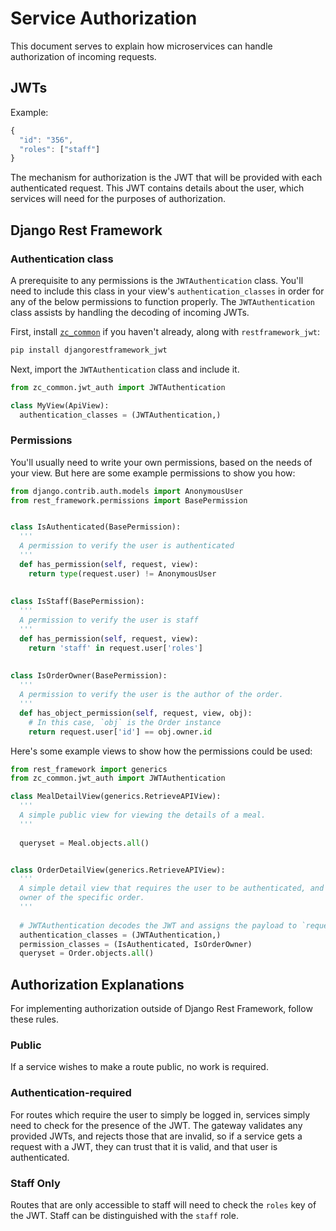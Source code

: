 # Service Authorization

This document serves to explain how microservices can handle authorization of
incoming requests.

## JWTs

Example:
```javascript
{
  "id": "356",
  "roles": ["staff"]
}
```

The mechanism for authorization is the JWT that will be provided with each
authenticated request. This JWT contains details about the user, which services
will need for the purposes of authorization.

## Django Rest Framework

### Authentication class

A prerequisite to any permissions is the `JWTAuthentication` class. You'll
need to include this class in your view's `authentication_classes` in order for
any of the below permissions to function properly. The `JWTAuthentication` class
assists by handling the decoding of incoming JWTs.

First, install [`zc_common`](https://github.com/ZeroCater/zc_common) if you
haven't already, along with `restframework_jwt`:
```bash
pip install djangorestframework_jwt
```

Next, import the `JWTAuthentication` class and include it.
```python
from zc_common.jwt_auth import JWTAuthentication

class MyView(ApiView):
  authentication_classes = (JWTAuthentication,)
```

### Permissions

You'll usually need to write your own permissions, based on the needs of your
view. But here are some example permissions to show you how:

```python
from django.contrib.auth.models import AnonymousUser
from rest_framework.permissions import BasePermission


class IsAuthenticated(BasePermission):
  '''
  A permission to verify the user is authenticated
  '''
  def has_permission(self, request, view):
    return type(request.user) != AnonymousUser
    
    
class IsStaff(BasePermission):
  '''
  A permission to verify the user is staff
  '''
  def has_permission(self, request, view):
    return 'staff' in request.user['roles']
    
    
class IsOrderOwner(BasePermission):
  '''
  A permission to verify the user is the author of the order.
  '''
  def has_object_permission(self, request, view, obj):
    # In this case, `obj` is the Order instance
    return request.user['id'] == obj.owner.id
```

Here's some example views to show how the permissions could be used:

```python
from rest_framework import generics
from zc_common.jwt_auth import JWTAuthentication

class MealDetailView(generics.RetrieveAPIView):
  '''
  A simple public view for viewing the details of a meal.
  '''
  
  queryset = Meal.objects.all()


class OrderDetailView(generics.RetrieveAPIView):
  '''
  A simple detail view that requires the user to be authenticated, and the
  owner of the specific order.
  '''
  
  # JWTAuthentication decodes the JWT and assigns the payload to `request.user`
  authentication_classes = (JWTAuthentication,)
  permission_classes = (IsAuthenticated, IsOrderOwner)
  queryset = Order.objects.all()
```

## Authorization Explanations

For implementing authorization outside of Django Rest Framework, follow these
rules.

### Public

If a service wishes to make a route public, no work is required.

### Authentication-required

For routes which require the user to simply be logged in, services simply need
to check for the presence of the JWT. The gateway validates any provided JWTs,
and rejects those that are invalid, so if a service gets a request with a JWT,
they can trust that it is valid, and that user is authenticated.

### Staff Only

Routes that are only accessible to staff will need to check the `roles`
key of the JWT. Staff can be distinguished with the `staff` role.
